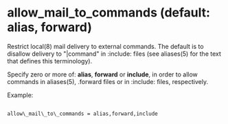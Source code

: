 # allow_mail_to_commands (default: alias, forward)

Restrict local(8) mail delivery to external commands. The default
is to disallow delivery to "|command" in :include: files (see
aliases(5) for the text that defines this terminology).




Specify zero or more of: **alias**, **forward** or **include**,
in order to allow commands in aliases(5), .forward files or in
:include: files, respectively.




Example:




```

allow\_mail\_to\_commands = alias,forward,include

```

